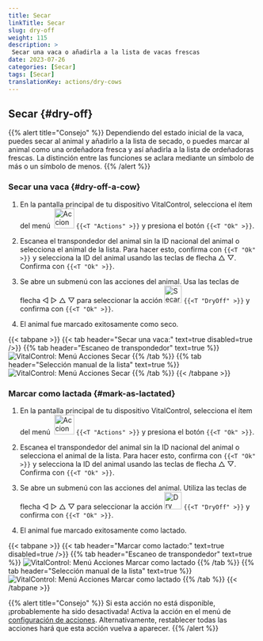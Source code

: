 ```yaml
---
title: Secar
linkTitle: Secar
slug: dry-off
weight: 115
description: >
 Secar una vaca o añadirla a la lista de vacas frescas
date: 2023-07-26
categories: [Secar]
tags: [Secar]
translationKey: actions/dry-cows
---
```


## Secar {#dry-off}

{{% alert title="Consejo" %}}
Dependiendo del estado inicial de la vaca, puedes secar al animal y añadirlo a la lista de secado, o puedes marcar al animal como una ordeñadora fresca y así añadirla a la lista de ordeñadoras frescas. La distinción entre las funciones se aclara mediante un símbolo de más o un símbolo de menos.
{{% /alert %}}

### Secar una vaca {#dry-off-a-cow}

1. En la pantalla principal de tu dispositivo VitalControl, selecciona el ítem del menú &nbsp;<img src="/icons/actions.svg" width="40" align="bottom" alt="Acciones" /> `{{<T "Actions" >}}` y presiona el botón `{{<T "Ok" >}}`.

2. Escanea el transpondedor del animal sin la ID nacional del animal o selecciona el animal de la lista. Para hacer esto, confirma con `{{<T "Ok" >}}` y selecciona la ID del animal usando las teclas de flecha △ ▽. Confirma con `{{<T "Ok" >}}`.

3. Se abre un submenú con las acciones del animal. Usa las teclas de flecha ◁ ▷ △ ▽ para seleccionar la acción <img src="/icons/actions/dryoff-plus.svg" width="35" align="bottom" alt="Secar" /> `{{<T "DryOff" >}}` y confirma con `{{<T "Ok" >}}`.

4. El animal fue marcado exitosamente como seco.

{{< tabpane >}}
{{< tab header="Secar una vaca:" text=true disabled=true />}}
{{% tab header="Escaneo de transpondedor" text=true %}}
![VitalControl: Menú Acciones Secar](../images/dryoff-scan.png "Secar una vaca")
{{% /tab %}}
{{% tab header="Selección manual de la lista" text=true %}}
![VitalControl: Menú Acciones Secar](../images/dryoff.png "Secar una vaca")
{{% /tab %}}
{{< /tabpane >}}

### Marcar como lactada {#mark-as-lactated}

1. En la pantalla principal de tu dispositivo VitalControl, selecciona el ítem del menú &nbsp;<img src="/icons/actions.svg" width="40" align="bottom" alt="Acciones" /> `{{<T "Actions" >}}` y presiona el botón `{{<T "Ok" >}}`.

2. Escanea el transpondedor del animal sin la ID nacional del animal o selecciona el animal de la lista. Para hacer esto, confirma con `{{<T "Ok" >}}` y selecciona la ID del animal usando las teclas de flecha △ ▽. Confirma con `{{<T "Ok" >}}`.

3. Se abre un submenú con las acciones del animal. Utiliza las teclas de flecha ◁ ▷ △ ▽ para seleccionar la acción <img src="/icons/actions/dryoff-minus.svg" width="35" align="bottom" alt="Dry off" /> `{{<T "DryOff" >}}` y confirma con `{{<T "Ok" >}}`.

4. El animal fue marcado exitosamente como lactado.

{{< tabpane >}}
{{< tab header="Marcar como lactado:" text=true disabled=true />}}
{{% tab header="Escaneo de transpondedor" text=true %}}
![VitalControl: Menú Acciones Marcar como lactado](../images/lactated-scan.png "Marcar como lactado")
{{% /tab %}}
{{% tab header="Selección manual de la lista" text=true %}}
![VitalControl: Menú Acciones Marcar como lactado](../images/lactated.png "Marcar como lactado")
{{% /tab %}}
{{< /tabpane >}}


{{% alert title="Consejo" %}}
Si esta acción no está disponible, ¡probablemente ha sido desactivada! Activa la acción en el menú de [configuración de acciones](/es/docs/actions/setting/). Alternativamente, restablecer todas las acciones hará que esta acción vuelva a aparecer.
{{% /alert %}}
